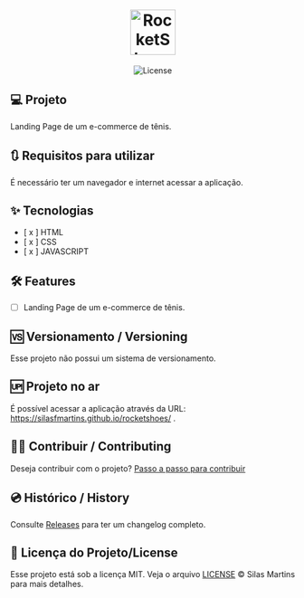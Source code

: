 <h1 align="center">
  <img alt="RocketShoes" height="80" title="RocketShoes" src="./favicon.ico" />
</h1>

<p align="center">
  <img alt="License" src="https://img.shields.io/github/license/silasfmartins/rocketshoes">
</p>


## 💻 Projeto
Landing Page de um e-commerce de tênis.

## 🔃 Requisitos para utilizar

É necessário ter um navegador e internet acessar a aplicação.

## ✨ Tecnologias

-   [ x ] HTML
-   [ x ] CSS
-   [ x ] JAVASCRIPT

## :hammer_and_wrench: Features 

-   [ ] Landing Page de um e-commerce de tênis.

## 🆚 Versionamento / Versioning

Esse projeto não possui um sistema de versionamento.

## 🆙 Projeto no ar

É possível acessar a aplicação através da URL: https://silasfmartins.github.io/rocketshoes/ .

## 👨‍💻 Contribuir / Contributing

Deseja contribuir com o projeto? [Passo a passo para contribuir](https://github.com/silasfmartins/rocketshoes/blob/master/Contributing.md)

## 💿 Histórico / History

Consulte [Releases](https://github.com/silasfmartins/rocketshoes/releases) para ter um changelog completo.

## 📄 Licença do Projeto/License

Esse projeto está sob a licença MIT. Veja o arquivo [LICENSE](https://github.com/silasfmartins/rocketshoes/blob/main/LICENSE) © Silas Martins para mais detalhes.